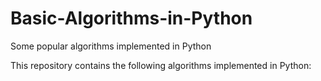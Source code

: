 # Basic-Algorithms-in-Python
Some popular algorithms implemented in Python

This repository contains the following algorithms implemented in Python:

